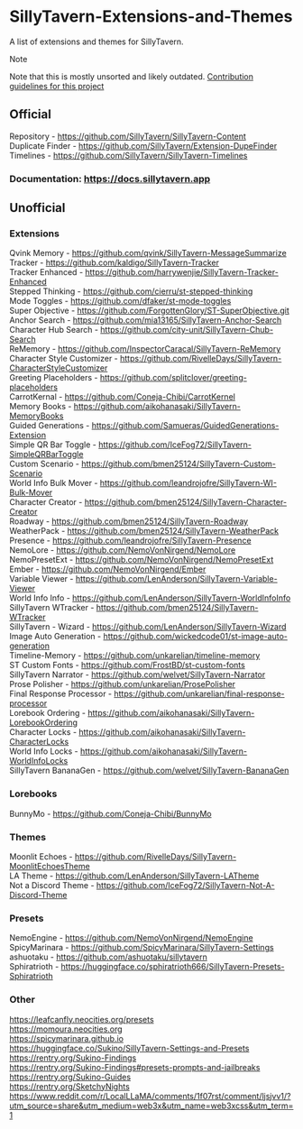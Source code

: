 # SillyTavern-Extensions-and-Themes
A list of extensions and themes for SillyTavern.
> [!NOTE]
> Note that this is mostly unsorted and likely outdated.
> [Contribution guidelines for this project](Guidelines.md)
## Official
Repository 			            - https://github.com/SillyTavern/SillyTavern-Content</br>
Duplicate Finder 	        	- https://github.com/SillyTavern/Extension-DupeFinder</br>
Timelines 			            - https://github.com/SillyTavern/SillyTavern-Timelines</br>
### Documentation: https://docs.sillytavern.app
## Unofficial
### Extensions
Qvink Memory 		          	- https://github.com/qvink/SillyTavern-MessageSummarize</br>
Tracker 	              		- https://github.com/kaldigo/SillyTavern-Tracker</br>
Tracker Enhanced 	        	- https://github.com/harrywenjie/SillyTavern-Tracker-Enhanced</br>
Stepped Thinking 	        	- https://github.com/cierru/st-stepped-thinking</br>
Mode Toggles 			          - https://github.com/dfaker/st-mode-toggles</br>
Super Objective 	        	- https://github.com/ForgottenGlory/ST-SuperObjective.git</br>
Anchor Search 		        	- https://github.com/mia13165/SillyTavern-Anchor-Search</br>
Character Hub Search       	- https://github.com/city-unit/SillyTavern-Chub-Search</br>
ReMemory 		              	- https://github.com/InspectorCaracal/SillyTavern-ReMemory</br>
Character Style Customizer 	- https://github.com/RivelleDays/SillyTavern-CharacterStyleCustomizer</br>
Greeting Placeholders   		- https://github.com/splitclover/greeting-placeholders</br>
CarrotKernal 			          - https://github.com/Coneja-Chibi/CarrotKernel</br>
Memory Books 		          	- https://github.com/aikohanasaki/SillyTavern-MemoryBooks</br>
Guided Generations 		      - https://github.com/Samueras/GuidedGenerations-Extension</br>
Simple QR Bar Toggle 		    - https://github.com/IceFog72/SillyTavern-SimpleQRBarToggle</br>
Custom Scenario 		        - https://github.com/bmen25124/SillyTavern-Custom-Scenario</br>
World Info Bulk Mover 	  	- https://github.com/leandrojofre/SillyTavern-WI-Bulk-Mover</br>
Character Creator 		      - https://github.com/bmen25124/SillyTavern-Character-Creator</br>
Roadway 			              - https://github.com/bmen25124/SillyTavern-Roadway</br>
WeatherPack 		          	- https://github.com/bmen25124/SillyTavern-WeatherPack</br>
Presence 		  	            - https://github.com/leandrojofre/SillyTavern-Presence</br>
NemoLore 		               	- https://github.com/NemoVonNirgend/NemoLore</br>
NemoPresetExt 			        - https://github.com/NemoVonNirgend/NemoPresetExt</br>
Ember 	               			- https://github.com/NemoVonNirgend/Ember</br>
Variable Viewer 		        - https://github.com/LenAnderson/SillyTavern-Variable-Viewer</br>
World Info Info 		        - https://github.com/LenAnderson/SillyTavern-WorldInfoInfo</br>
SillyTavern WTracker 		    - https://github.com/bmen25124/SillyTavern-WTracker</br>
SillyTavern - Wizard 		    - https://github.com/LenAnderson/SillyTavern-Wizard</br>
Image Auto Generation 		  - https://github.com/wickedcode01/st-image-auto-generation</br>
Timeline-Memory         		- https://github.com/unkarelian/timeline-memory</br>
ST Custom Fonts 		        - https://github.com/FrostBD/st-custom-fonts</br>
SillyTavern Narrator 		    - https://github.com/welvet/SillyTavern-Narrator</br>
Prose Polisher 			        - https://github.com/unkarelian/ProsePolisher</br>
Final Response Processor 	  - https://github.com/unkarelian/final-response-processor</br>
Lorebook Ordering 		      - https://github.com/aikohanasaki/SillyTavern-LorebookOrdering</br>
Character Locks 		        - https://github.com/aikohanasaki/SillyTavern-CharacterLocks</br>
World Info Locks 		        - https://github.com/aikohanasaki/SillyTavern-WorldInfoLocks</br>
SillyTavern BananaGen 		  - https://github.com/welvet/SillyTavern-BananaGen</br>
### Lorebooks
BunnyMo 		              	- https://github.com/Coneja-Chibi/BunnyMo</br>
### Themes
Moonlit Echoes         			- https://github.com/RivelleDays/SillyTavern-MoonlitEchoesTheme</br>
LA Theme 			              - https://github.com/LenAnderson/SillyTavern-LATheme</br>
Not a Discord Theme 		    - https://github.com/IceFog72/SillyTavern-Not-A-Discord-Theme</br>
### Presets
NemoEngine             			- https://github.com/NemoVonNirgend/NemoEngine</br>
SpicyMarinara 			        - https://github.com/SpicyMarinara/SillyTavern-Settings</br>
ashuotaku 			            - https://github.com/ashuotaku/sillytavern</br>
Sphiratrioth 			          - https://huggingface.co/sphiratrioth666/SillyTavern-Presets-Sphiratrioth</br>
### Other
https://leafcanfly.neocities.org/presets</br>
https://momoura.neocities.org</br>
https://spicymarinara.github.io</br>
https://huggingface.co/Sukino/SillyTavern-Settings-and-Presets</br>
https://rentry.org/Sukino-Findings</br>
https://rentry.org/Sukino-Findings#presets-prompts-and-jailbreaks</br>
https://rentry.org/Sukino-Guides</br>
https://rentry.org/SketchyNights</br>
https://www.reddit.com/r/LocalLLaMA/comments/1f07rst/comment/ljsjvv1/?utm_source=share&utm_medium=web3x&utm_name=web3xcss&utm_term=1

